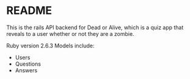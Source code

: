 # README

This is the rails API backend for Dead or Alive, which is a quiz app that reveals to a user whether or not they are a zombie. 

Ruby version 2.6.3
Models include:
- Users
- Questions
- Answers


